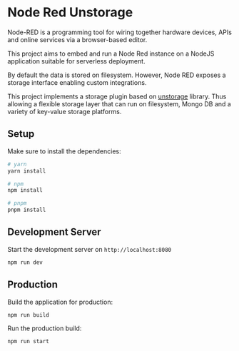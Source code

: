 # Node Red Unstorage

Node-RED is a programming tool for wiring together hardware devices, APIs and online services via a browser-based editor.

This project aims to embed and run a Node Red instance on a NodeJS application suitable for serverless deployment.

By default the data is stored on filesystem. However, Node RED exposes a storage interface enabling custom integrations.

This project implements a storage plugin based on [unstorage](https://unstorage.unjs.io/) library. Thus allowing a flexible storage layer that can run on filesystem, Mongo DB and a variety of key-value storage platforms.

## Setup

Make sure to install the dependencies:

```bash
# yarn
yarn install

# npm
npm install

# pnpm
pnpm install
```

## Development Server

Start the development server on `http://localhost:8080`

```bash
npm run dev
```

## Production

Build the application for production:

```bash
npm run build
```

Run the production build:

```bash
npm run start
```

